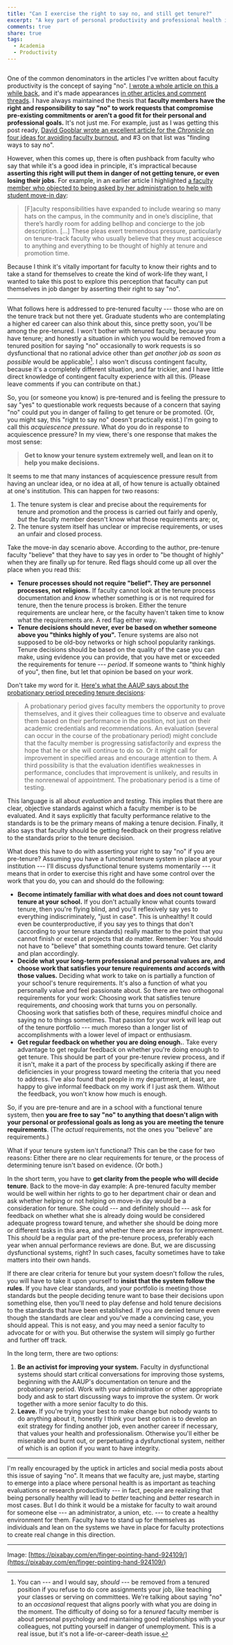 ```yaml
---
title: "Can I exercise the right to say no, and still get tenure?"
excerpt: "A key part of personal productivity and professional health is saying no to things occasionally. But will this put you in danger of not getting tenure?"
comments: true
share: true
tags:
  - Academia
  - Productivity 
---
```


<img src="{{ site.url }}{{ site.baseurl }}/assets/images/finger.jpg" alt="" class="full">

One of the common denominators in the articles I've written about faculty productivity is the concept of saying "no". [I wrote a whole article on this a while back](http://rtalbert.org/saying-no-gracefully/), and it's made appearances [in other articles and comment threads](http://rtalbert.org/fixed-schedule-productivity-academia/). I have always maintained the thesis that **faculty members have the right and responsibility to say "no" to work requests that compromise pre-existing commitments or aren't a good fit for their personal and professional goals.** It's not just me. For example, just as I was getting this post ready, [David Gooblar wrote an excellent article for the _Chronicle_ on four ideas for avoiding faculty burnout](https://www.chronicle.com/article/4-Ideas-for-Avoiding-Faculty/243010), and #3 on that list was "finding ways to say no".

However, when this comes up, there is often pushback from faculty who say that while it's a good idea in principle, it's impractical because __asserting this right will put them in danger of not getting tenure, or even losing their jobs__. For example, in an earlier article I highlighted [a faculty member who objected to being asked by her administration to help with student move-in day](https://www.insidehighered.com/advice/2017/08/08/downside-faculty-members-helping-students-move-essay): 

>[F]aculty responsibilities have expanded to include wearing so many hats on the campus, in the community and in one’s discipline, that there’s hardly room for adding bellhop and concierge to the job description. [...] These pleas exert tremendous pressure, particularly on tenure-track faculty who usually believe that they must acquiesce to anything and everything to be thought of highly at tenure and promotion time.

Because I think it's vitally important for faculty to know their rights and to take a stand for themselves to create the kind of work-life they want, I wanted to take this post to explore this perception that faculty can put themselves in job danger by asserting their right to say "no". 

---

What follows here is addressed to pre-tenured faculty --- those who are on the tenure track but not there yet. Graduate students who are contemplating a higher ed career can also think about this, since pretty soon, you'll be among the pre-tenured. I won't bother with tenured faculty, because you have tenure; and honestly a situation in which you would be removed from a tenured position for saying "no" occasionally to work requests is so dysfunctional that no rational advice other than _get another job as soon as possible_ would be applicable[^1]. I also won't discuss contingent faculty, because it's a completely different situation, and far trickier, and I have little direct knowledge of contingent faculty experience with all this. (Please leave comments if you can contribute on that.)

So, you (or someone you know) is pre-tenured and is feeling the pressure to say "yes" to questionable work requests because of a concern that saying "no" could put you in danger of failing to get tenure or be promoted. (Or, you might say, this "right to say no" doesn't practically exist.) I'm going to call this _acquiescence pressure_. What do you do in response to acquiescence pressure? In my view, there's one response that makes the most sense: 

>**Get to know your tenure system extremely well, and lean on it to help you make decisions.**

It seems to me that many instances of acquiescence pressure result from having an unclear idea, or no idea at all, of how tenure is actually obtained at one's institution. This can happen for two reasons: 

1. The tenure system is clear and precise about the requirements for tenure and promotion and the process is carried out fairly and openly, _but_ the faculty member doesn't know what those requirements are; or,
2. The tenure system itself has unclear or imprecise requirements, or uses an unfair and closed process. 

Take the move-in day scenario above. According to the author, pre-tenure faculty "believe" that they have to say yes in order to "be thought of highly" when they are finally up for tenure. Red flags should come up all over the place when you read this: 

- __Tenure processes should not require "belief". They are personnel processes, not religions.__ If faculty cannot look at the tenure process documentation and _know_ whether something is or is not required for tenure, then the tenure process is broken. Either the tenure requirements are unclear here, or the faculty haven't taken time to know what the requirements are. A red flag either way. 
- __Tenure decisions should never, ever be based on whether someone above you "thinks highly of you".__ Tenure systems are also not supposed to be old-boy networks or high school popularity rankings. Tenure decisions should be based on the quality of the case you can make, using evidence you can provide, that you have met or exceeded the requirements for tenure --- _period_. If someone wants to "think highly of you", then fine, but let that opinion be based on your _work_.  

Don't take my word for it. [Here's what the AAUP says about the probationary period preceding tenure decisions](https://www.aaup.org/i-need-help/workplace-issues/evaluations-and-reviews): 

>A probationary period gives faculty members the opportunity to prove themselves, and it gives their colleagues time to observe and evaluate them based on their performance in the position, not just on their academic credentials and recommendations. An evaluation (several can occur in the course of the probationary period) might conclude that the faculty member is progressing satisfactorily and express the hope that he or she will continue to do so. Or it might call for improvement in specified areas and encourage attention to them. A third possibility is that the evaluation identifies weaknesses in performance, concludes that improvement is unlikely, and results in the nonrenewal of appointment. The probationary period is a time of testing.

This language is all about _evaluation_ and _testing_. This implies that there are clear, objective standards against which a faculty member is to be evaluated. And it says explicitly that faculty performance relative to the standards is to be the primary means of making a tenure decision. Finally, it also says that faculty should be getting feedback on their progress relative to the standards prior to the tenure decision. 

What does this have to do with asserting your right to say "no" if you are pre-tenure? Assuming you have a functional tenure system in place at your institution --- I'll discuss dysfunctional tenure systems momentarily --- it means that in order to exercise this right and have some control over the work that you do, you can and should do the following: 

- **Become intimately familiar with what does and does not count toward tenure at your school.** If you don't actually know what counts toward tenure, then you're flying blind, and you'll reflexively say yes to everything indiscriminately, "just in case". This is unhealthy! It could even be counterproductive, if you say yes to things that don't (according to your tenure standards) really maatter to the point that you cannot finish or excel at projects that _do_ matter. Remember: You should not have to "believe" that something counts toward tenure. Get clarity and plan accordingly. 
- **Decide what your long-term professional and personal values are, and choose work that satisfies your tenure requirements _and_ accords with those values.** Deciding what work to take on is partially a function of your school's tenure requirements. It's also a function of what you personally value and feel passionate about. So there are two orthogonal requirements for your work: Choosing work that satisfies tenure requirements, _and_ choosing work that turns you on personally. Choosing work that satisfies both of these, requires mindful choice and saying no to things sometimes. That passion for your work will leap out of the tenure portfolio --- much moreso than a longer list of accomplishments with a lower level of impact or enthusiasm. 
- **Get regular feedback on whether you are doing enough.**. Take every advantage to get regular feedback on whether you're doing enough to get tenure. This should be part of your pre-tenure review process, and if it isn't, make it a part of the process by specifically asking if there are deficiencies in your progress toward meeting the criteria that you need to address. I've also found that people in my department, at least, are happy to give informal feedback on my work if I just ask them. Without the feedback, you won't know how much is enough. 

So, if you are pre-tenure and are in a school with a functional tenure system, then **you are free to say "no" to anything that doesn't align with your personal or professional goals as long as you are meeting the tenure requirements**. (The _actual_ requirements, not the ones you "believe" are requirements.) 

What if your tenure system isn't functional? This can be the case for two reasons: Either there are no clear requirements for tenure, or the process of determining tenure isn't based on evidence. (Or both.) 

In the short term, you have to __get clarity from the people who will decide tenure__. Back to the move-in day example: A pre-tenured faculty member would be well within her rights to go to her department chair or dean and ask whether helping or not helping on move-in day would be a consideration for tenure. She could --- and definitely should --- ask for feedback on whether what she is already doing would be considered adequate progress toward tenure, and whether she should be doing more or different tasks in this area, and whether there are areas for improvement. This _should_ be a regular part of the pre-tenure process, preferably each year when annual performance reviews are done. But, we are discussing dysfunctional systems, right? In such cases, faculty sometimes have to take matters into their own hands. 

If there are clear criteria for tenure but your system doesn't follow the rules, you will have to take it upon yourself to __insist that the system follow the rules__. If you have clear standards, and your portfolio is meeting those standards but the people deciding tenure want to base their decisions upon something else, then you'll need to play defense and hold tenure decisions to the standards that have been established. If you are denied tenure even though the standards are clear and you've made a convincing case, you should appeal. This is not easy, and you may need a senior faculty to advocate for or with you. But otherwise the system will simply go further and further off track. 

In the long term, there are two options: 

1. **Be an activist for improving your system.** Faculty in dysfunctional systems should start critical conversations for improving those systems, beginning with the AAUP's documentation on tenure and the probationary period. Work with your administration or other appropriate body and ask to start discussing ways to improve the system. Or work together with a more senior faculty to do this. 
2. **Leave.** If you're trying your best to make change but nobody wants to do anything about it, honestly I think your best option is to develop an exit strategy for finding another job, even another career if necessary, that values your health and professionalism. Otherwise you'll either be miserable and burnt out, or perpetuating a dysfunctional system, neither of which is an option if you want to have integrity.

---

I'm really encouraged by the uptick in articles and social media posts about this issue of saying "no". It means that we faculty are, just maybe, starting to emerge into a place where personal health is as important as teaching evaluations or research productivity --- in fact, people are realizing that being personally healthy will lead to _better_ teaching and _better_ research in most cases. But I do think it would be a mistake for faculty to wait around for someone else --- an administrator, a union, etc.  --- to create a healthy environment for them. Faculty have to stand up for themselves as individuals and lean on the systems we have in place for faculty protections to create real change in this direction. 

---

Image: [https://pixabay.com/en/finger-pointing-hand-924109/](https://pixabay.com/en/finger-pointing-hand-924109/)


[^1]: You can --- and I would say, _should_ --- be removed from a tenured position if you refuse to do core assignments your job, like teaching your classes or serving on committees. We're talking about saying "no" to an _occasional_ request that aligns poorly with what you are doing in the moment. The difficulty of doing so for a _tenured_ faculty member is about personal psychology and maintaining good relationships with your colleagues, not putting yourself in danger of unemployment. This is a real issue, but it's not a life-or-career-death issue. 
